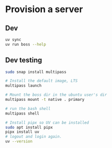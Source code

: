 
# Provision a server

## Dev

``` bash
uv sync
uv run boss --help
```

## Dev testing

``` bash
sudo snap install multipass

# Install the default image, LTS
multipass launch

# Mount the boss dir in the ubuntu user's dir
multipass mount -t native . primary

# run the bash shell
multipass shell

# Install pipx so UV can be installed
sudo apt install pipx
pipx install uv
# logout and login again.
uv --version
```

<!--
## Todo
- bash prompt
- bash history with dates

- final info not showing up
- set user on append_to_file
- phpinfo write to correct dir
- remove default public html dir if craft installed
- downloads to home, not current location
- phpinfo; if virtualhost use its dir instead
- phpinfo; user: use root if normal else use www-data
-->

